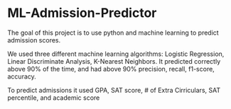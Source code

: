 # ML-Admission-Predictor
The goal of this project is to use python and machine learning to predict admission scores.

We used three different machine learning algorithms: Logistic Regression, Linear Discriminate Analysis, K-Nearest Neighbors.
It predicted correctly above 90% of the time, and had above 90% precision, recall, f1-score, accuracy.

To predict admissions it used GPA, SAT score, # of Extra Cirriculars, SAT percentile, and academic score
